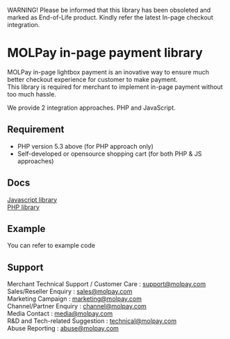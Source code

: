 
WARNING!
Please be informed that this library has been obsoleted and marked as End-of-Life product. 
Kindly refer the latest In-page checkout integration.

MOLPay in-page payment library
===============================

MOLPay in-page lightbox payment is an inovative way to ensure much better checkout experience for customer to make payment.  
This library is required for merchant to implement in-page payment without too much hassle.

We provide 2 integration approaches. PHP and JavaScript.

Requirement
-----------
- PHP version 5.3 above (for PHP approach only)
- Self-developed or opensource shopping cart (for both PHP & JS approaches)


Docs
-------------
[Javascript library](https://github.com/MOLPay/In-Page_Payment/blob/master/INSTALLATION2.md)  
[PHP library](https://github.com/MOLPay/In-Page_Payment/blob/master/INSTALLATION.md)


Example
--------------
You can refer to example code


Support
-------
Merchant Technical Support / Customer Care : support@molpay.com <br>
Sales/Reseller Enquiry : sales@molpay.com <br>
Marketing Campaign : marketing@molpay.com <br>
Channel/Partner Enquiry : channel@molpay.com <br>
Media Contact : media@molpay.com <br>
R&D and Tech-related Suggestion : technical@molpay.com <br>
Abuse Reporting : abuse@molpay.com

